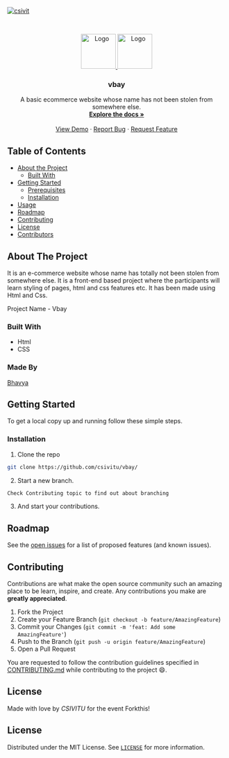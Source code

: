 [![csivit][csivitu-shield]][csivitu-url]

<!-- PROJECT LOGO -->
<br />
<p align="center">
  <a href="https://github.com/csivitu/Template">
    <img src="https://csivit.com/images/favicon.png" alt="Logo" width="80">    <img src="https://user-images.githubusercontent.com/64297193/193189952-c1771741-fc60-4bf5-abc2-34926f3f566c.png" alt="Logo" width="80">
  </a>

  <h3 align="center">vbay</h3>

  <p align="center">
    A basic ecommerce website whose name has not been stolen from somewhere else.
    <br />
    <a href="https://github.com/csivitu/Template"><strong>Explore the docs »</strong></a>
    <br />
    <br />
    <a href="https://github.com/csivitu/Template">View Demo</a>
    ·
    <a href="https://github.com/csivitu/Template/issues">Report Bug</a>
    ·
    <a href="https://github.com/csivitu/Template/issues">Request Feature</a>
  </p>
</p>



<!-- TABLE OF CONTENTS -->
## Table of Contents

* [About the Project](#about-the-project)
  * [Built With](#built-with)
* [Getting Started](#getting-started)
  * [Prerequisites](#prerequisites)
  * [Installation](#installation)
* [Usage](#usage)
* [Roadmap](#roadmap)
* [Contributing](#contributing)
* [License](#license)
* [Contributors](#contributors-)



<!-- ABOUT THE PROJECT -->
## About The Project
It is an e-commerce website whose name has totally not been stolen from somewhere else. It is a front-end based project where the participants will learn styling of pages, html and css features etc. It has been made using Html and Css.

Project Name - Vbay

### Built With

* Html
* CSS

### Made By

[Bhavya](https://github.com/Bhavya1403)

<!-- GETTING STARTED -->
## Getting Started

To get a local copy up and running follow these simple steps.


### Installation

1. Clone the repo
```sh
git clone https://github.com/csivitu/vbay/
```
2. Start a new branch.
```sh
Check Contributing topic to find out about branching
```

3. And start your contributions.


<!-- ROADMAP -->
## Roadmap

See the [open issues](https://github.com/csivitu/vbay/issues) for a list of proposed features (and known issues).



<!-- CONTRIBUTING -->
## Contributing

Contributions are what make the open source community such an amazing place to be learn, inspire, and create. Any contributions you make are **greatly appreciated**.

1. Fork the Project
2. Create your Feature Branch (`git checkout -b feature/AmazingFeature`)
3. Commit your Changes (`git commit -m 'feat: Add some AmazingFeature'`)
4. Push to the Branch (`git push -u origin feature/AmazingFeature`)
5. Open a Pull Request

You are requested to follow the contribution guidelines specified in [CONTRIBUTING.md](./CONTRIBUTING.md) while contributing to the project :smile:.

## License

Made with love by *CSIVITU* for the event Forkthis!
<!-- LICENSE -->
## License

Distributed under the MIT License. See [`LICENSE`](./LICENSE) for more information.



<!-- MARKDOWN LINKS & IMAGES -->
<!-- https://www.markdownguide.org/basic-syntax/#reference-style-links -->
[csivitu-shield]: https://img.shields.io/badge/csivitu-csivitu-blue
[csivitu-url]: https://csivit.com
[issues-shield]: https://img.shields.io/github/issues/csivitu/Template.svg?style=flat-square
